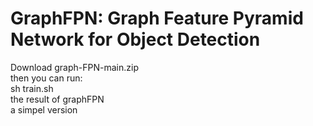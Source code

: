 # GraphFPN: Graph Feature Pyramid Network for Object Detection
Download graph-FPN-main.zip \
then you can run: \
sh train.sh \
the result of graphFPN \
a simpel version
